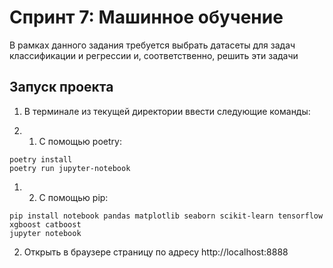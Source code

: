 # Спринт 7: Машинное обучение

В рамках данного задания требуется выбрать датасеты для задач классификации и регрессии и, соответственно, решить эти задачи

## Запуск проекта

1. В терминале из текущей директории ввести следующие команды:

1. 1. С помощью poetry:

```
poetry install
poetry run jupyter-notebook
```

1. 2. С помощью pip:

```
pip install notebook pandas matplotlib seaborn scikit-learn tensorflow xgboost catboost
jupyter notebook
```

2. Открыть в браузере страницу по адресу http://localhost:8888
